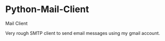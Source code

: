 # Python-Mail-Client
Mail Client

Very rough SMTP client to send email messages using my gmail account.
